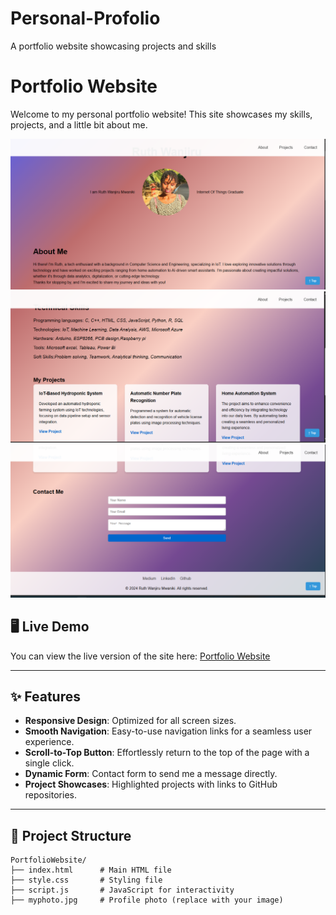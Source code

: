 # Personal-Profolio
A portfolio website showcasing projects and skills

# Portfolio Website

Welcome to my personal portfolio website! This site showcases my skills, projects, and a little bit about me.

![Portfolio Screenshot 1](https://github.com/Ruth960/Personal-Profolio/blob/main/profolio%20screnshot1.png) 
![Portfolio Screenshot 2](https://github.com/Ruth960/Personal-Profolio/blob/main/profolio%20screnshot2.png)
![Portfolio Screenshot 3](https://github.com/Ruth960/Personal-Profolio/blob/main/profolio%20screnshot3.png)

## 🖥️ Live Demo

You can view the live version of the site here: [Portfolio Website](https://<your-github-username>.github.io/PortfolioWebsite/)

---

## ✨ Features

- **Responsive Design**: Optimized for all screen sizes.
- **Smooth Navigation**: Easy-to-use navigation links for a seamless user experience.
- **Scroll-to-Top Button**: Effortlessly return to the top of the page with a single click.
- **Dynamic Form**: Contact form to send me a message directly.
- **Project Showcases**: Highlighted projects with links to GitHub repositories.

---

## 📂 Project Structure

```plaintext
PortfolioWebsite/
├── index.html      # Main HTML file
├── style.css       # Styling file
├── script.js       # JavaScript for interactivity
├── myphoto.jpg     # Profile photo (replace with your image)

